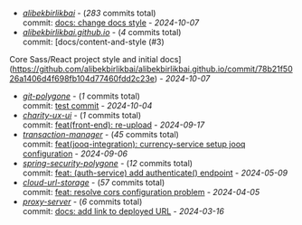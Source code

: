 - [_alibekbirlikbai_](https://github.com/alibekbirlikbai/alibekbirlikbai) - (_283_ commits total)<br/>commit: [docs: change docs style](https://github.com/alibekbirlikbai/alibekbirlikbai/commit/fc10c66a352619f8e0b73ac8bdd5f5f917b19255) - _2024-10-07_
- [_alibekbirlikbai.github.io_](https://github.com/alibekbirlikbai/alibekbirlikbai.github.io) - (_4_ commits total)<br/>commit: [docs/content-and-style  (#3)

Core Sass/React project style and initial docs](https://github.com/alibekbirlikbai/alibekbirlikbai.github.io/commit/78b21f5026a1406d4f698fb104d77460fdd2c23e) - _2024-10-07_
- [_git-polygone_](https://github.com/alibekbirlikbai/git-polygone) - (_1_ commits total)<br/>commit: [test commit](https://github.com/alibekbirlikbai/git-polygone/commit/27eab2004fca8949c4be0b0d37acf6db8ae82965) - _2024-10-04_
- [_charity-ux-ui_](https://github.com/alibekbirlikbai/charity-ux-ui) - (_1_ commits total)<br/>commit: [feat(front-end): re-upload](https://github.com/alibekbirlikbai/charity-ux-ui/commit/d6bddf0ce625bbc2882a7c122630615912c7fb81) - _2024-09-17_
- [_transaction-manager_](https://github.com/alibekbirlikbai/transaction-manager) - (_45_ commits total)<br/>commit: [feat(jooq-integration): currency-service setup jooq configuration](https://github.com/alibekbirlikbai/transaction-manager/commit/1bd69d192c3fa97a024ae322d9c3b1a413bd2d33) - _2024-09-06_
- [_spring-security-polygone_](https://github.com/alibekbirlikbai/spring-security-polygone) - (_12_ commits total)<br/>commit: [feat: (auth-service) add authenticate() endpoint](https://github.com/alibekbirlikbai/spring-security-polygone/commit/77d7064f9091f6e135295ed44f203647ffcfdb84) - _2024-05-09_
- [_cloud-url-storage_](https://github.com/alibekbirlikbai/cloud-url-storage) - (_57_ commits total)<br/>commit: [feat: resolve cors configuration problem](https://github.com/alibekbirlikbai/cloud-url-storage/commit/d3d1f3f2af371254075460dbf1be751d046866ab) - _2024-04-05_
- [_proxy-server_](https://github.com/alibekbirlikbai/proxy-server) - (_6_ commits total)<br/>commit: [docs: add link to deployed URL](https://github.com/alibekbirlikbai/proxy-server/commit/150c67582b00233b8e7eb7b18a55e0e4f0f7efdc) - _2024-03-16_